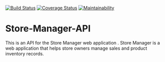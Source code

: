[![Build Status](https://travis-ci.com/wakandavibranium/Store-Manager-API.svg?branch=ch-integrate-travis-%23161202921)](https://travis-ci.com/wakandavibranium/Store-Manager-API)   [![Coverage Status](https://coveralls.io/repos/github/wakandavibranium/Store-Manager-API/badge.svg?branch=ch-integrate-travis-%23161202921)](https://coveralls.io/github/wakandavibranium/Store-Manager-API?branch=ch-integrate-travis-%23161202921)   [![Maintainability](https://api.codeclimate.com/v1/badges/a99a88d28ad37a79dbf6/maintainability)](https://codeclimate.com/github/codeclimate/codeclimate/maintainability)

# Store-Manager-API
This is an API for the Store Manager web application . Store Manager is a web application that helps store owners manage sales and product inventory records.
